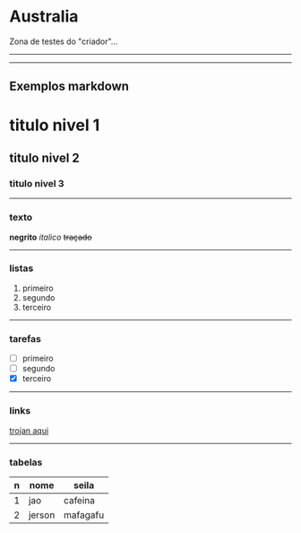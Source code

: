 # Australia
 Zona de testes do "criador"...
 ***
 ***
## Exemplos markdown ##
# titulo nivel 1
## titulo nivel 2
### titulo nivel 3
***
### texto
**negrito**
*italico*
~~traçado~~
***
### listas
   1. primeiro
   55. segundo
   48787. terceiro
***
### tarefas
- [ ] primeiro
- [ ] segundo
- [x] terceiro
***
### links
[trojan aqui](https://www.google.com/imgres?imgurl=https%3A%2F%2Fimage.winudf.com%2Fv2%2Fimage%2FY29tLmFwcHlidWlsZGVyLmFyZW5zbWl4LldhbGxwYXBlcl9GUkVFX3NjcmVlbl8wXzE1MzYyNzUzNDNfMDE3%2Fscreen-0.jpg%3Ffakeurl%3D1%26type%3D.jpg&imgrefurl=https%3A%2F%2Fapkpure.com%2Fbr%2Fmia-khalifa-wallpapers%2Fcom.appybuilder.arensmix.Wallpaper_FREE&tbnid=pn5e6oOr1W-vUM&vet=12ahUKEwjSg87Dl-nsAhUBAtQKHRyBAcQQMyhdegQIARBs..i&docid=YusiIoByC-jKUM&w=1080&h=1920&q=mia%20khalifa&client=ubuntu&ved=2ahUKEwjSg87Dl-nsAhUBAtQKHRyBAcQQMyhdegQIARBs)
***
### tabelas
n | nome | seila
---|---|---
1 | jao | cafeina
2 | jerson | mafagafu
